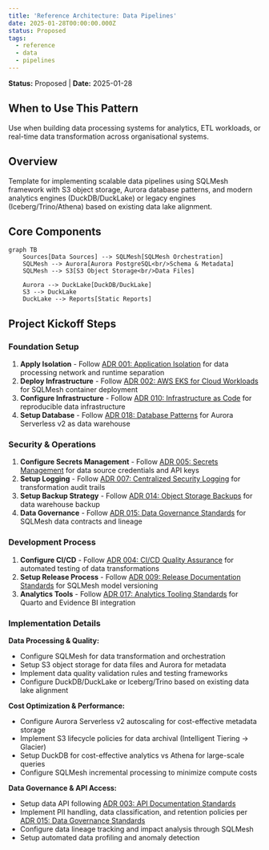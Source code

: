 ```yaml
---
title: 'Reference Architecture: Data Pipelines'
date: 2025-01-28T00:00:00.000Z
status: Proposed
tags:
  - reference
  - data
  - pipelines
---
```



**Status:** Proposed \| **Date:** 2025-01-28

## When to Use This Pattern

Use when building data processing systems for analytics, ETL workloads,
or real-time data transformation across organisational systems.

## Overview

Template for implementing scalable data pipelines using SQLMesh
framework with S3 object storage, Aurora database patterns, and modern
analytics engines (DuckDB/DuckLake) or legacy engines
(Iceberg/Trino/Athena) based on existing data lake alignment.

## Core Components

``` mermaid
graph TB
    Sources[Data Sources] --> SQLMesh[SQLMesh Orchestration]
    SQLMesh --> Aurora[Aurora PostgreSQL<br/>Schema & Metadata]
    SQLMesh --> S3[S3 Object Storage<br/>Data Files]
    
    Aurora --> DuckLake[DuckDB/DuckLake]
    S3 --> DuckLake
    DuckLake --> Reports[Static Reports]
```

## Project Kickoff Steps

### Foundation Setup

1.  **Apply Isolation** - Follow [ADR 001: Application
    Isolation](../security/001-isolation.qmd) for data processing
    network and runtime separation
2.  **Deploy Infrastructure** - Follow [ADR 002: AWS EKS for Cloud
    Workloads](../operations/002-workloads.qmd) for SQLMesh container
    deployment
3.  **Configure Infrastructure** - Follow [ADR 010: Infrastructure as
    Code](../operations/010-configmgmt.qmd) for reproducible data
    infrastructure
4.  **Setup Database** - Follow [ADR 018: Database
    Patterns](../operations/018-database-patterns.qmd) for Aurora
    Serverless v2 as data warehouse

### Security & Operations

1.  **Configure Secrets Management** - Follow [ADR 005: Secrets
    Management](../security/005-secrets-management.qmd) for data source
    credentials and API keys
2.  **Setup Logging** - Follow [ADR 007: Centralized Security
    Logging](../operations/007-logging.qmd) for transformation audit
    trails
3.  **Setup Backup Strategy** - Follow [ADR 014: Object Storage
    Backups](../operations/014-object-backup.qmd) for data warehouse
    backup
4.  **Data Governance** - Follow [ADR 015: Data Governance
    Standards](../operations/015-data-governance.qmd) for SQLMesh data
    contracts and lineage

### Development Process

1.  **Configure CI/CD** - Follow [ADR 004: CI/CD Quality
    Assurance](../development/004-cicd.qmd) for automated testing of
    data transformations
2.  **Setup Release Process** - Follow [ADR 009: Release Documentation
    Standards](../development/009-release.qmd) for SQLMesh model
    versioning
3.  **Analytics Tools** - Follow [ADR 017: Analytics Tooling
    Standards](../operations/017-analytics-tooling.qmd) for Quarto and
    Evidence BI integration

### Implementation Details

**Data Processing & Quality:**

- Configure SQLMesh for data transformation and orchestration  
- Setup S3 object storage for data files and Aurora for metadata
- Implement data quality validation rules and testing frameworks
- Configure DuckDB/DuckLake or Iceberg/Trino based on existing data lake
  alignment

**Cost Optimization & Performance:**

- Configure Aurora Serverless v2 autoscaling for cost-effective metadata
  storage
- Implement S3 lifecycle policies for data archival (Intelligent Tiering
  → Glacier)
- Setup DuckDB for cost-effective analytics vs Athena for large-scale
  queries
- Configure SQLMesh incremental processing to minimize compute costs

**Data Governance & API Access:**

- Setup data API following [ADR 003: API Documentation
  Standards](../development/003-apis.qmd)
- Implement PII handling, data classification, and retention policies
  per [ADR 015: Data Governance
  Standards](../operations/015-data-governance.qmd)
- Configure data lineage tracking and impact analysis through SQLMesh
- Setup automated data profiling and anomaly detection
